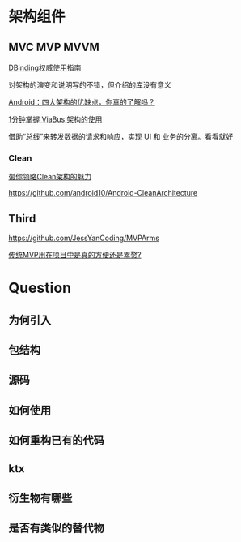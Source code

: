 # 架构组件

## MVC MVP MVVM

[DBinding权威使用指南](https://www.zybuluo.com/shark0017/note/256112)

对架构的演变和说明写的不错，但介绍的库没有意义

[Android：四大架构的优缺点，你真的了解吗？](https://www.jianshu.com/p/9ef813d5c1af)

[1分钟掌握 ViaBus 架构的使用](https://www.jianshu.com/p/6545767d3e54)

借助“总线”来转发数据的请求和响应，实现 UI 和 业务的分离。看看就好

### Clean

[带你领略Clean架构的魅力](http://crazysunj.com/2017/09/25/%E5%B8%A6%E4%BD%A0%E9%A2%86%E7%95%A5Clean%E6%9E%B6%E6%9E%84%E7%9A%84%E9%AD%85%E5%8A%9B/)

https://github.com/android10/Android-CleanArchitecture

## Third

https://github.com/JessYanCoding/MVPArms

[传统MVP用在项目中是真的方便还是累赘?](https://juejin.cn/post/6844903465060139016)







# Question

## 为何引入

## 包结构

## 源码

## 如何使用

## 如何重构已有的代码

## ktx

## 衍生物有哪些

## 是否有类似的替代物